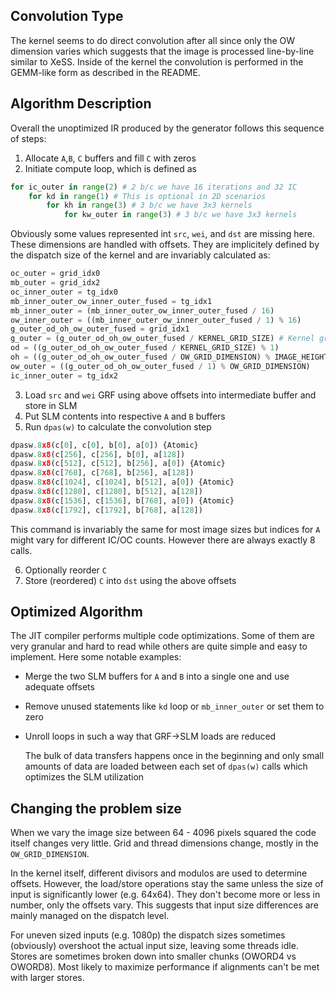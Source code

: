 
## Convolution Type

The kernel seems to do direct convolution after all since only the OW dimension varies which suggests that the image is processed line-by-line similar to XeSS.
Inside of the kernel the convolution is performed in the GEMM-like form as described in the README.

## Algorithm Description
Overall the unoptimized IR produced by the generator follows this sequence of steps:

1. Allocate `A`,`B`, `C` buffers and fill `C` with zeros
2. Initiate compute loop, which is defined as
```python
for ic_outer in range(2) # 2 b/c we have 16 iterations and 32 IC
    for kd in range(1) # This is optional in 2D scenarios
        for kh in range(3) # 3 b/c we have 3x3 kernels
            for kw_outer in range(3) # 3 b/c we have 3x3 kernels
```

Obviously some values represented int `src`, `wei`, and `dst` are missing here. These dimensions are handled with offsets.
They are implicitely defined by the dispatch size of the kernel and are invariably calculated as:
```python
oc_outer = grid_idx0
mb_outer = grid_idx2
oc_inner_outer = tg_idx0
mb_inner_outer_ow_inner_outer_fused = tg_idx1
mb_inner_outer = (mb_inner_outer_ow_inner_outer_fused / 16)
ow_inner_outer = ((mb_inner_outer_ow_inner_outer_fused / 1) % 16)
g_outer_od_oh_ow_outer_fused = grid_idx1
g_outer = (g_outer_od_oh_ow_outer_fused / KERNEL_GRID_SIZE) # Kernel grid size is defined in the problem definition and equals OW_GRID_DIMENSION * IMAGE_HEIGHT
od = ((g_outer_od_oh_ow_outer_fused / KERNEL_GRID_SIZE) % 1)
oh = ((g_outer_od_oh_ow_outer_fused / OW_GRID_DIMENSION) % IMAGE_HEIGHT) # OW_GRID_DIMENSION varies per image size
ow_outer = ((g_outer_od_oh_ow_outer_fused / 1) % OW_GRID_DIMENSION)
ic_inner_outer = tg_idx2
``` 
3. Load `src` and `wei` GRF using above offsets into intermediate buffer and store in SLM
4. Put SLM contents into respective `A` and `B` buffers
5. Run `dpas(w)` to calculate the convolution step
```python
dpasw.8x8(c[0], c[0], b[0], a[0]) {Atomic}
dpasw.8x8(c[256], c[256], b[0], a[128])
dpasw.8x8(c[512], c[512], b[256], a[0]) {Atomic}
dpasw.8x8(c[768], c[768], b[256], a[128])
dpasw.8x8(c[1024], c[1024], b[512], a[0]) {Atomic}
dpasw.8x8(c[1280], c[1280], b[512], a[128])
dpasw.8x8(c[1536], c[1536], b[768], a[0]) {Atomic}
dpasw.8x8(c[1792], c[1792], b[768], a[128])
```
This command is invariably the same for most image sizes but indices for `A` might vary for different IC/OC counts. However there are always exactly 8 calls.

6. Optionally reorder `C`
7. Store (reordered) `C` into `dst` using the above offsets


## Optimized Algorithm

The JIT compiler performs multiple code optimizations. Some of them are very granular and hard to read while others are quite simple and easy to implement. Here some notable examples:

* Merge the two SLM buffers for `A` and `B` into a single one and use adequate offsets
* Remove unused statements like `kd` loop or `mb_inner_outer` or set them to zero
* Unroll loops in such a way that GRF->SLM loads are reduced

    The bulk of data transfers happens once in the beginning and only small amounts of data are loaded between each set of `dpas(w)` calls which optimizes the SLM utilization


## Changing the problem size

When we vary the image size between 64 - 4096 pixels squared the code itself changes very little.
Grid and thread dimensions change, mostly in the `OW_GRID_DIMENSION`.

In the kernel itself, different divisors and modulos are used to determine offsets. However, the load/store operations stay the same unless the size of input is significantly lower (e.g. 64x64).
They don't become more or less in number, only the offsets vary. This suggests that input size differences are mainly managed on the dispatch level.

For uneven sized inputs (e.g. 1080p) the dispatch sizes sometimes (obviously) overshoot the actual input size, leaving some threads idle.
Stores are sometimes broken down into smaller chunks (OWORD4 vs OWORD8). Most likely to maximize performance if alignments can't be met with larger stores.